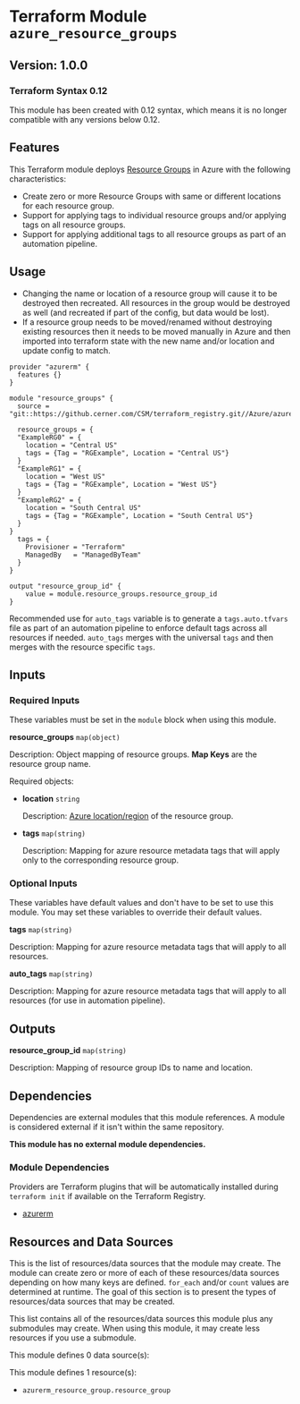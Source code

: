 # Terraform Module `azure_resource_groups`

## Version: 1.0.0

### Terraform Syntax 0.12

This module has been created with 0.12 syntax, which means it is no longer compatible with any versions below 0.12.

## Features

This Terraform module deploys [Resource Groups](https://docs.microsoft.com/en-us/azure/azure-resource-manager/management/manage-resource-groups-portal#what-is-a-resource-group "Azure Documentation") in Azure with the following characteristics:

* Create zero or more Resource Groups with same or different locations for each resource group.
* Support for applying tags to individual resource groups and/or applying tags on all resource groups.
* Support for applying additional tags to all resource groups as part of an automation pipeline.

## Usage

* Changing the name or location of a resource group will cause it to be destroyed then recreated. All resources in the group would be destroyed as well (and recreated if part of the config, but data would be lost).
* If a resource group needs to be moved/renamed without destroying existing resources then it needs to be moved manually in Azure and then imported into terraform state with the new name and/or location and update config to match.

```hcl
provider "azurerm" {
  features {}
}

module "resource_groups" {
  source = "git::https://github.cerner.com/CSM/terraform_registry.git//Azure/azure_resource_groups/v1.0.0"

  resource_groups = {
  "ExampleRG0" = {
    location = "Central US"
    tags = {Tag = "RGExample", Location = "Central US"}
  }
  "ExampleRG1" = {
    location = "West US"
    tags = {Tag = "RGExample", Location = "West US"}
  }
  "ExampleRG2" = {
    location = "South Central US"
    tags = {Tag = "RGExample", Location = "South Central US"}
  }
}
  tags = {
    Provisioner = "Terraform"
    ManagedBy   = "ManagedByTeam"
  }
}

output "resource_group_id" {
    value = module.resource_groups.resource_group_id
}
```

Recommended use for `auto_tags` variable is to generate a `tags.auto.tfvars` file as part of an automation pipeline to enforce default tags across all resources if needed. `auto_tags` merges with the universal `tags` and then merges with the resource specific `tags`.

## Inputs

### Required Inputs

These variables must be set in the `module` block when using this module.

**resource_groups** `map(object)`

Description: Object mapping of resource groups. **Map Keys** are the resource group name.

Required objects:

* **location** `string`

  Description: [Azure location/region](https://azure.microsoft.com/en-us/global-infrastructure/locations/ "Azure Locations") of the resource group.

* **tags** `map(string)`

  Description: Mapping for azure resource metadata tags that will apply only to the corresponding resource group.

### Optional Inputs

These variables have default values and don't have to be set to use this module. You may set these variables to override their default values.

**tags** `map(string)`

Description: Mapping for azure resource metadata tags that will apply to all resources.

**auto_tags** `map(string)`

Description: Mapping for azure resource metadata tags that will apply to all resources (for use in automation pipeline).

## Outputs

**resource_group_id** `map(string)`

Description: Mapping of resource group IDs to name and location.

## Dependencies

Dependencies are external modules that this module references. A module is considered external if it isn't within the same repository.

**This module has no external module dependencies.**

### Module Dependencies

Providers are Terraform plugins that will be automatically installed during `terraform init` if available on the Terraform Registry.

* [azurerm](https://registry.terraform.io/providers/hashicorp/azurerm "Terraform Registry")

## Resources and Data Sources

This is the list of resources/data sources that the module may create. The module can create zero or more of each of these resources/data sources depending on how many keys are defined. `for_each` and/or `count` values are determined at runtime. The goal of this section is to present the types of resources/data sources that may be created.

This list contains all of the resources/data sources this module plus any submodules may create. When using this module, it may create less resources if you use a submodule.

This module defines 0 data source(s):

This module defines 1 resource(s):

* `azurerm_resource_group.resource_group`

